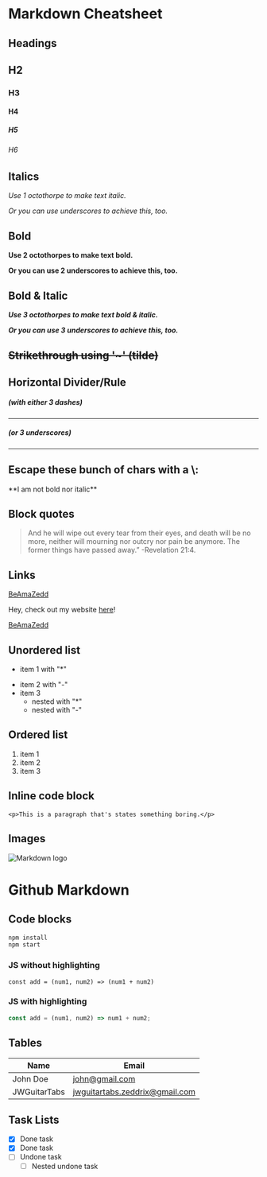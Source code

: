 # Markdown Cheatsheet

## Headings

## H2

### H3

#### H4

##### H5

###### H6

## Italics

_Use 1 octothorpe to make text italic._

_Or you can use underscores to achieve this, too._

## Bold

**Use 2 octothorpes to make text bold.**

**Or you can use 2 underscores to achieve this, too.**

## Bold & Italic

**_Use 3 octothorpes to make text bold & italic._**

**_Or you can use 3 underscores to achieve this, too._**

## ~~Strikethrough using '~' (tilde)~~

## Horizontal Divider/Rule

##### (with either 3 dashes)

---

##### (or 3 underscores)

---

## Escape these bunch of chars with a \\:

\*\*I am not bold nor italic\*\*

## Block quotes

> And he will wipe out every tear from their eyes, and death will be no more, neither will mourning nor outcry nor pain be anymore. The former things have passed away.”
> -Revelation 21:4.

## Links

[BeAmaZedd](https://zeddrix.com/)

Hey, check out my website [here](https://zeddrix.com/)!

<!-- the one in () is the title -->

[BeAmaZedd](https://zeddrix.com/ 'Zeddrix')

## Unordered list

- item 1 with "\*"

* item 2 with "-"
* item 3
  - nested with "\*"
  * nested with "-"

## Ordered list

1. item 1
2. item 2
3. item 3

## Inline code block

`<p>This is a paragraph that's states something boring.</p>`

## Images

![Markdown logo](https://markdown-here.com/img/icon256.png)

# Github Markdown

## Code blocks

```bash
npm install
npm start
```

### JS without highlighting

```
const add = (num1, num2) => (num1 + num2)
```

### JS with highlighting

```javascript
const add = (num1, num2) => num1 + num2;
```

## Tables

| Name         | Email                          |
| ------------ | ------------------------------ |
| John Doe     | john@gmail.com                 |
| JWGuitarTabs | jwguitartabs.zeddrix@gmail.com |

## Task Lists

- [x] Done task
- [x] Done task
- [ ] Undone task
  - [ ] Nested undone task
